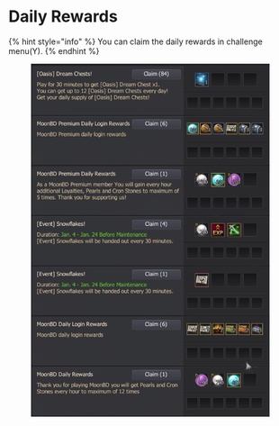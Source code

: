 # Daily Rewards

{% hint style="info" %}
You can claim the daily rewards in challenge menu(Y).
{% endhint %}

<figure><img src="../.gitbook/assets/QQ截图20221101232446.png" alt=""><figcaption></figcaption></figure>

